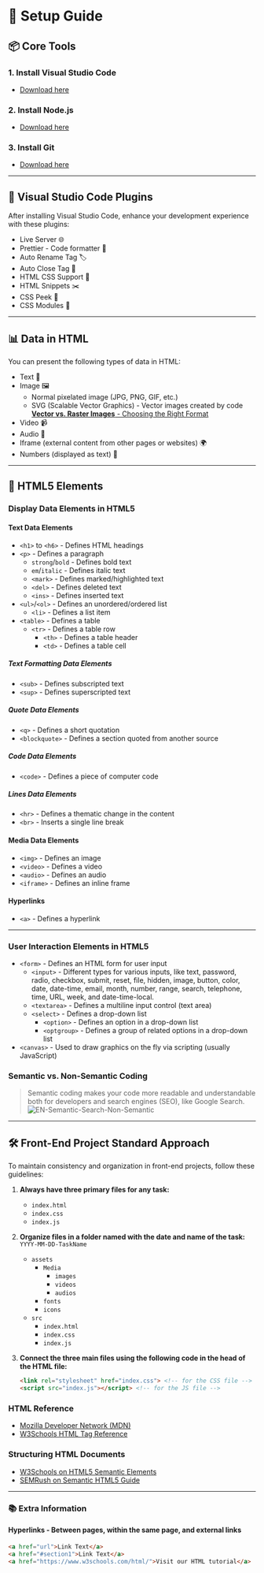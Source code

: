 # 🚀 Setup Guide

## 📦 Core Tools
### 1. Install Visual Studio Code
- [Download here](https://code.visualstudio.com/)

### 2. Install Node.js
- [Download here](https://nodejs.org/en/)

### 3. Install Git
- [Download here](https://git-scm.com/)

---

## 🔧 Visual Studio Code Plugins
After installing Visual Studio Code, enhance your development experience with these plugins:
- Live Server 🌐
- Prettier - Code formatter 💅
- Auto Rename Tag 🏷️
- Auto Close Tag 🚪
- HTML CSS Support 🎨
- HTML Snippets ✂️
- CSS Peek 👀
- CSS Modules 💼

---

## 📊 Data in HTML
You can present the following types of data in HTML:
- Text 📝
- Image 🖼️
  - Normal pixelated image (JPG, PNG, GIF, etc.)
  - SVG (Scalable Vector Graphics) - Vector images created by code  
    [**Vector vs. Raster Images** - Choosing the Right Format](https://pavilion.dinfos.edu/Article/Article/2223089/vector-vs-raster-images-choosing-the-right-format/#:~:text=Vector%20graphics%20are%20digital%20art,best%20used%20for%20creating%20photos.)
- Video 📹
- Audio 🎵
- Iframe (external content from other pages or websites) 🌍
- Numbers (displayed as text) 🔢

---

## 📝 HTML5 Elements

### Display Data Elements in HTML5
#### Text Data Elements
- `<h1>` to `<h6>` - Defines HTML headings
- `<p>` - Defines a paragraph
  - `strong`/`bold` - Defines bold text
  - `em`/`italic` - Defines italic text
  - `<mark>` - Defines marked/highlighted text
  - `<del>` - Defines deleted text
  - `<ins>` - Defines inserted text
- `<ul>`/`<ol>` - Defines an unordered/ordered list
  - `<li>` - Defines a list item
- `<table>` - Defines a table
  - `<tr>` - Defines a table row
    - `<th>` - Defines a table header
    - `<td>` - Defines a table cell

##### Text Formatting Data Elements
- `<sub>` - Defines subscripted text
- `<sup>` - Defines superscripted text

##### Quote Data Elements
- `<q>` - Defines a short quotation
- `<blockquote>` - Defines a section quoted from another source

##### Code Data Elements
- `<code>` - Defines a piece of computer code

##### Lines Data Elements
- `<hr>` - Defines a thematic change in the content
- `<br>` - Inserts a single line break

#### Media Data Elements
- `<img>` - Defines an image
- `<video>` - Defines a video
- `<audio>` - Defines an audio
- `<iframe>` - Defines an inline frame

#### Hyperlinks
- `<a>` - Defines a hyperlink

---

### User Interaction Elements in HTML5
- `<form>` - Defines an HTML form for user input
  - `<input>` - Different types for various inputs, like text, password, radio, checkbox, submit, reset, file, hidden, image, button, color, date, date-time, email, month, number, range, search, telephone, time, URL, week, and date-time-local.
  - `<textarea>` - Defines a multiline input control (text area)
  - `<select>` - Defines a drop-down list
    - `<option>` - Defines an option in a drop-down list
    - `<optgroup>` - Defines a group of related options in a drop-down list
- `<canvas>` - Used to draw graphics on the fly via scripting (usually JavaScript)

### Semantic vs. Non-Semantic Coding
> Semantic coding makes your code more readable and understandable both for developers and search engines (SEO), like Google Search.
![EN-Semantic-Search-Non-Semantic](https://github.com/dragonsbootcampllc/DSA/assets/73494683/c4c83df3-24c3-4edc-825a-e6187e176fc8)


---

## 🛠️ Front-End Project Standard Approach
To maintain consistency and organization in front-end projects, follow these guidelines:
1. **Always have three primary files for any task:**
   - `index.html`
   - `index.css`
   - `index.js`
2. **Organize files in a folder named with the date and name of the task:**  
   `YYYY-MM-DD-TaskName`
   - `assets`
     - `Media`
       - `images`
       - `videos`
       - `audios`
     - `fonts`
     - `icons`
   - `src`
     - `index.html`
     - `index.css`
     - `index.js`

3. **Connect the three main files using the following code in the head of the HTML file:**  
    ```html
    <link rel="stylesheet" href="index.css"> <!-- for the CSS file -->
    <script src="index.js"></script> <!-- for the JS file -->
    ```

### HTML Reference
- [Mozilla Developer Network (MDN)](https://developer.mozilla.org/en-US/docs/Web/HTML/Element)
- [W3Schools HTML Tag Reference](https://www.w3schools.com/tags/ref_byfunc.asp)

### Structuring HTML Documents
- [W3Schools on HTML5 Semantic Elements](https://www.w3schools.com/html/html5_semantic_elements.asp)
- [SEMRush on Semantic HTML5 Guide](https://www.semrush.com/blog/semantic-html5-guide/)

---

### 📚 Extra Information
#### Hyperlinks - Between pages, within the same page, and external links
```html
<a href="url">Link Text</a>
<a href="#section1">Link Text</a>
<a href="https://www.w3schools.com/html/">Visit our HTML tutorial</a>
```

